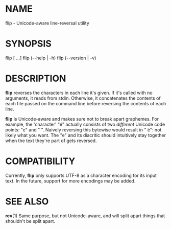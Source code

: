 # NAME

flip - Unicode-aware line-reversal utility

# SYNOPSIS

flip [<file> ...]
flip (--help | -h)
flip (--version | -v)

# DESCRIPTION

**flip** reverses the characters in each line it's given. If it's called with
no arguments, it reads from stdin. Otherwise, it concatenates the contents of
each file passed on the command line before reversing the contents of each
line.

**flip** is Unicode-aware and makes sure not to break apart graphemes. For example,
the 'character' "é" actually consists of two *different* Unicode code points:
"e" and " ́". Naively reversing this bytewise would result in " ́e": not likely
what you want. The "e" and its diacritic should intuitively stay together when
the text they're part of gets reversed.

# COMPATIBILITY

Currently, **flip** only supports UTF-8 as a character encoding for its input
text. In the future, support for more encodings may be added. 

# SEE ALSO

**rev**(1) 
Same purpose, but not Unicode-aware, and will split apart things that
shouldn't be split apart.
